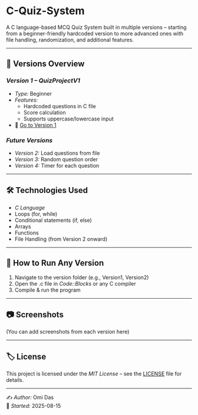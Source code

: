 # C-Quiz-System
A C language-based MCQ Quiz System built in multiple versions – starting from a beginner-friendly hardcoded version to more advanced ones with file handling, randomization, and additional features.

---

## 📌 Versions Overview

### *Version 1 – QuizProjectV1*
- *Type:* Beginner
- *Features:*
  - Hardcoded questions in C file
  - Score calculation
  - Supports uppercase/lowercase input
- 📂 [Go to Version 1](https://github.com/Omi-code404/C-Quiz-System/tree/main/version01)

### *Future Versions*
- *Version 2:* Load questions from file
- *Version 3:* Random question order
- *Version 4:* Timer for each question
---

## 🛠 Technologies Used
- *C Language*
- Loops (for, while)
- Conditional statements (if, else)
- Arrays
- Functions
- File Handling (from Version 2 onward)

---

## 🚀 How to Run Any Version
1. Navigate to the version folder (e.g., Version1, Version2)
2. Open the .c file in *Code::Blocks* or any C compiler
3. Compile & run the program

---

## 📷 Screenshots
(You can add screenshots from each version here)

---

## 🏷 License
This project is licensed under the *MIT License* – see the [LICENSE](LICENSE) file for details.

---

✍ *Author:* Omi Das  
📅 *Started:* 2025-08-15
